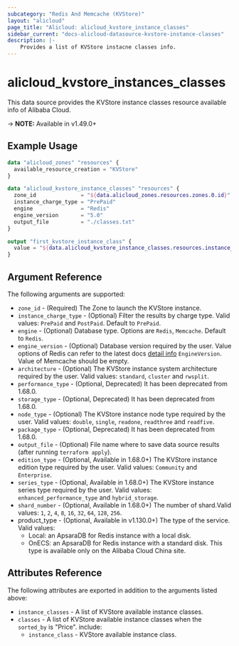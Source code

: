 ```yaml
---
subcategory: "Redis And Memcache (KVStore)"
layout: "alicloud"
page_title: "Alicloud: alicloud_kvstore_instance_classes"
sidebar_current: "docs-alicloud-datasource-kvstore-instance-classes"
description: |-
    Provides a list of KVStore instacne classes info.
---
```


# alicloud\_kvstore\_instances\_classes

This data source provides the KVStore instance classes resource available info of Alibaba Cloud.

-> **NOTE:** Available in v1.49.0+

## Example Usage

```tf
data "alicloud_zones" "resources" {
  available_resource_creation = "KVStore"
}

data "alicloud_kvstore_instance_classes" "resources" {
  zone_id              = "${data.alicloud_zones.resources.zones.0.id}"
  instance_charge_type = "PrePaid"
  engine               = "Redis"
  engine_version       = "5.0"
  output_file          = "./classes.txt"
}

output "first_kvstore_instance_class" {
  value = "${data.alicloud_kvstore_instance_classes.resources.instance_classes}"
}
```

## Argument Reference
    
The following arguments are supported:

* `zone_id` - (Required) The Zone to launch the KVStore instance.
* `instance_charge_type` - (Optional) Filter the results by charge type. Valid values: `PrePaid` and `PostPaid`. Default to `PrePaid`.
* `engine` - (Optional) Database type. Options are `Redis`, `Memcache`. Default to `Redis`.
* `engine_version` - (Optional) Database version required by the user. Value options of Redis can refer to the latest docs [detail info](https://www.alibabacloud.com/help/doc-detail/60873.htm) `EngineVersion`. Value of Memcache should be empty.
* `architecture` - (Optional) The KVStore instance system architecture required by the user. Valid values: `standard`, `cluster` and `rwsplit`.
* `performance_type` - (Optional, Deprecated) It has been deprecated from 1.68.0. 
* `storage_type` - (Optional, Deprecated) It has been deprecated from 1.68.0. 
* `node_type` - (Optional) The KVStore instance node type required by the user. Valid values: `double`, `single`, `readone`, `readthree` and `readfive`.
* `package_type` - (Optional, Deprecated) It has been deprecated from 1.68.0.
* `output_file` - (Optional) File name where to save data source results (after running `terraform apply`).
* `edition_type` - (Optional, Available in 1.68.0+) The KVStore instance edition type required by the user. Valid values: `Community` and `Enterprise`.
* `series_type` - (Optional, Available in 1.68.0+) The KVStore instance series type required by the user. Valid values: `enhanced_performance_type` and `hybrid_storage`.
* `shard_number` - (Optional, Available in 1.68.0+) The number of shard.Valid values: `1`, `2`, `4`, `8`, `16`, `32`, `64`, `128`, `256`.
* product_type - (Optional, Available in v1.130.0+) The type of the service. Valid values:
    * Local: an ApsaraDB for Redis instance with a local disk.
    * OnECS: an ApsaraDB for Redis instance with a standard disk. This type is available only on the Alibaba Cloud China site.

## Attributes Reference

The following attributes are exported in addition to the arguments listed above:

* `instance_classes` - A list of KVStore available instance classes.
* `classes` - A list of KVStore available instance classes when the `sorted_by` is "Price". include:
  * `instance_class` - KVStore available instance class.
    
